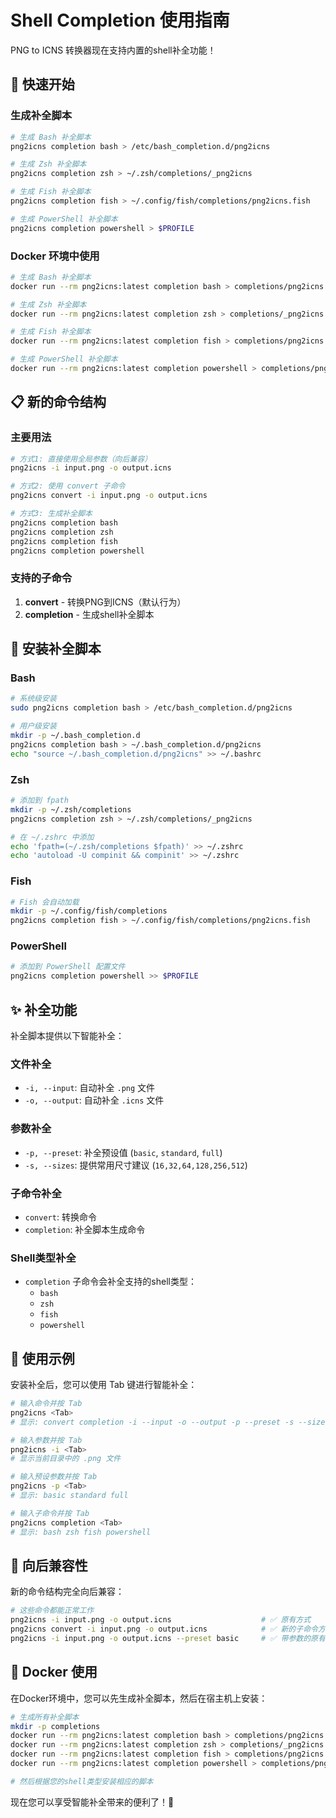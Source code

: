 # Shell Completion 使用指南

PNG to ICNS 转换器现在支持内置的shell补全功能！

## 🚀 快速开始

### 生成补全脚本

```bash
# 生成 Bash 补全脚本
png2icns completion bash > /etc/bash_completion.d/png2icns

# 生成 Zsh 补全脚本
png2icns completion zsh > ~/.zsh/completions/_png2icns

# 生成 Fish 补全脚本
png2icns completion fish > ~/.config/fish/completions/png2icns.fish

# 生成 PowerShell 补全脚本
png2icns completion powershell > $PROFILE
```

### Docker 环境中使用

```bash
# 生成 Bash 补全脚本
docker run --rm png2icns:latest completion bash > completions/png2icns.bash

# 生成 Zsh 补全脚本
docker run --rm png2icns:latest completion zsh > completions/_png2icns

# 生成 Fish 补全脚本
docker run --rm png2icns:latest completion fish > completions/png2icns.fish

# 生成 PowerShell 补全脚本
docker run --rm png2icns:latest completion powershell > completions/png2icns.ps1
```

## 📋 新的命令结构

### 主要用法

```bash
# 方式1: 直接使用全局参数（向后兼容）
png2icns -i input.png -o output.icns

# 方式2: 使用 convert 子命令
png2icns convert -i input.png -o output.icns

# 方式3: 生成补全脚本
png2icns completion bash
png2icns completion zsh
png2icns completion fish
png2icns completion powershell
```

### 支持的子命令

1. **convert** - 转换PNG到ICNS（默认行为）
2. **completion** - 生成shell补全脚本

## 🔧 安装补全脚本

### Bash

```bash
# 系统级安装
sudo png2icns completion bash > /etc/bash_completion.d/png2icns

# 用户级安装
mkdir -p ~/.bash_completion.d
png2icns completion bash > ~/.bash_completion.d/png2icns
echo "source ~/.bash_completion.d/png2icns" >> ~/.bashrc
```

### Zsh

```bash
# 添加到 fpath
mkdir -p ~/.zsh/completions
png2icns completion zsh > ~/.zsh/completions/_png2icns

# 在 ~/.zshrc 中添加
echo 'fpath=(~/.zsh/completions $fpath)' >> ~/.zshrc
echo 'autoload -U compinit && compinit' >> ~/.zshrc
```

### Fish

```bash
# Fish 会自动加载
mkdir -p ~/.config/fish/completions
png2icns completion fish > ~/.config/fish/completions/png2icns.fish
```

### PowerShell

```powershell
# 添加到 PowerShell 配置文件
png2icns completion powershell >> $PROFILE
```

## ✨ 补全功能

补全脚本提供以下智能补全：

### 文件补全
- `-i, --input`: 自动补全 `.png` 文件
- `-o, --output`: 自动补全 `.icns` 文件

### 参数补全
- `-p, --preset`: 补全预设值 (`basic`, `standard`, `full`)
- `-s, --sizes`: 提供常用尺寸建议 (`16,32,64,128,256,512`)

### 子命令补全
- `convert`: 转换命令
- `completion`: 补全脚本生成命令

### Shell类型补全
- `completion` 子命令会补全支持的shell类型：
  - `bash`
  - `zsh` 
  - `fish`
  - `powershell`

## 🎯 使用示例

安装补全后，您可以使用 Tab 键进行智能补全：

```bash
# 输入命令并按 Tab
png2icns <Tab>
# 显示: convert completion -i --input -o --output -p --preset -s --sizes -v --verbose -h --help -V --version

# 输入参数并按 Tab
png2icns -i <Tab>
# 显示当前目录中的 .png 文件

# 输入预设参数并按 Tab
png2icns -p <Tab>
# 显示: basic standard full

# 输入子命令并按 Tab
png2icns completion <Tab>
# 显示: bash zsh fish powershell
```

## 🔄 向后兼容性

新的命令结构完全向后兼容：

```bash
# 这些命令都能正常工作
png2icns -i input.png -o output.icns                    # ✅ 原有方式
png2icns convert -i input.png -o output.icns            # ✅ 新的子命令方式
png2icns -i input.png -o output.icns --preset basic     # ✅ 带参数的原有方式
```

## 🐳 Docker 使用

在Docker环境中，您可以先生成补全脚本，然后在宿主机上安装：

```bash
# 生成所有补全脚本
mkdir -p completions
docker run --rm png2icns:latest completion bash > completions/png2icns.bash
docker run --rm png2icns:latest completion zsh > completions/_png2icns
docker run --rm png2icns:latest completion fish > completions/png2icns.fish
docker run --rm png2icns:latest completion powershell > completions/png2icns.ps1

# 然后根据您的shell类型安装相应的脚本
```

现在您可以享受智能补全带来的便利了！🎉